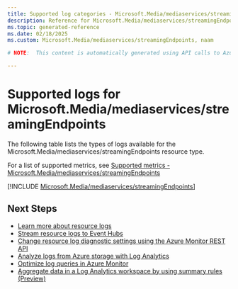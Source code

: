 ```yaml
---
title: Supported log categories - Microsoft.Media/mediaservices/streamingEndpoints
description: Reference for Microsoft.Media/mediaservices/streamingEndpoints in Azure Monitor Logs.
ms.topic: generated-reference
ms.date: 02/18/2025
ms.custom: Microsoft.Media/mediaservices/streamingEndpoints, naam

# NOTE:  This content is automatically generated using API calls to Azure. Any edits made on these files will be overwritten in the next run of the script. 

---
```





# Supported logs for Microsoft.Media/mediaservices/streamingEndpoints  
The following table lists the types of logs available for the Microsoft.Media/mediaservices/streamingEndpoints resource type.
  
  
  
For a list of supported metrics, see [Supported metrics - Microsoft.Media/mediaservices/streamingEndpoints](../supported-metrics/microsoft-media-mediaservices-streamingendpoints-metrics.md)  
  

  
[!INCLUDE [Microsoft.Media/mediaservices/streamingEndpoints](~/reusable-content/ce-skilling/azure/includes/azure-monitor/reference/logs/microsoft-media-mediaservices-streamingendpoints-logs-include.md)]  
  

## Next Steps

* [Learn more about resource logs](/azure/azure-monitor/essentials/platform-logs-overview)
* [Stream resource logs to Event Hubs](/azure/azure-monitor/essentials/resource-logs#send-to-azure-event-hubs)
* [Change resource log diagnostic settings using the Azure Monitor REST API](/rest/api/monitor/diagnosticsettings)
* [Analyze logs from Azure storage with Log Analytics](/azure/azure-monitor/essentials/resource-logs#send-to-log-analytics-workspace)
* [Optimize log queries in Azure Monitor](/azure/azure-monitor/logs/query-optimization)
* [Aggregate data in a Log Analytics workspace by using summary rules (Preview)](/azure/azure-monitor/logs/summary-rules)